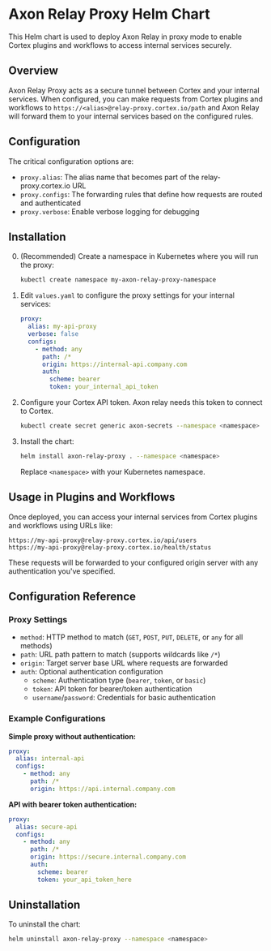 # Axon Relay Proxy Helm Chart

This Helm chart is used to deploy Axon Relay in proxy mode to enable Cortex plugins and workflows to access internal services securely.

## Overview

Axon Relay Proxy acts as a secure tunnel between Cortex and your internal services. When configured, you can make requests from Cortex plugins and workflows to `https://<alias>@relay-proxy.cortex.io/path` and Axon Relay will forward them to your internal services based on the configured rules.

## Configuration

The critical configuration options are:

- `proxy.alias`: The alias name that becomes part of the relay-proxy.cortex.io URL
- `proxy.configs`: The forwarding rules that define how requests are routed and authenticated
- `proxy.verbose`: Enable verbose logging for debugging

## Installation

0. (Recommended) Create a namespace in Kubernetes where you will run the proxy:
   ```bash
   kubectl create namespace my-axon-relay-proxy-namespace
   ```

1. Edit `values.yaml` to configure the proxy settings for your internal services:
    ```yaml
    proxy:
      alias: my-api-proxy
      verbose: false
      configs:
        - method: any
          path: /*
          origin: https://internal-api.company.com
          auth:
            scheme: bearer
            token: your_internal_api_token
    ```

2. Configure your Cortex API token. Axon relay needs this token to connect to Cortex.
    ```bash
    kubectl create secret generic axon-secrets --namespace <namespace> --from-literal=CORTEX_API_TOKEN=<your_cortex_token>
    ```

3. Install the chart:
    ```bash
    helm install axon-relay-proxy . --namespace <namespace>
    ```

    Replace `<namespace>` with your Kubernetes namespace.

## Usage in Plugins and Workflows

Once deployed, you can access your internal services from Cortex plugins and workflows using URLs like:

```
https://my-api-proxy@relay-proxy.cortex.io/api/users
https://my-api-proxy@relay-proxy.cortex.io/health/status
```

These requests will be forwarded to your configured origin server with any authentication you've specified.

## Configuration Reference

### Proxy Settings

- `method`: HTTP method to match (`GET`, `POST`, `PUT`, `DELETE`, or `any` for all methods)
- `path`: URL path pattern to match (supports wildcards like `/*`)
- `origin`: Target server base URL where requests are forwarded
- `auth`: Optional authentication configuration
  - `scheme`: Authentication type (`bearer`, `token`, or `basic`)
  - `token`: API token for bearer/token authentication
  - `username`/`password`: Credentials for basic authentication

### Example Configurations

**Simple proxy without authentication:**
```yaml
proxy:
  alias: internal-api
  configs:
    - method: any
      path: /*
      origin: https://api.internal.company.com
```

**API with bearer token authentication:**
```yaml
proxy:
  alias: secure-api
  configs:
    - method: any
      path: /*
      origin: https://secure.internal.company.com
      auth:
        scheme: bearer
        token: your_api_token_here
```

## Uninstallation

To uninstall the chart:
```bash
helm uninstall axon-relay-proxy --namespace <namespace>
```
